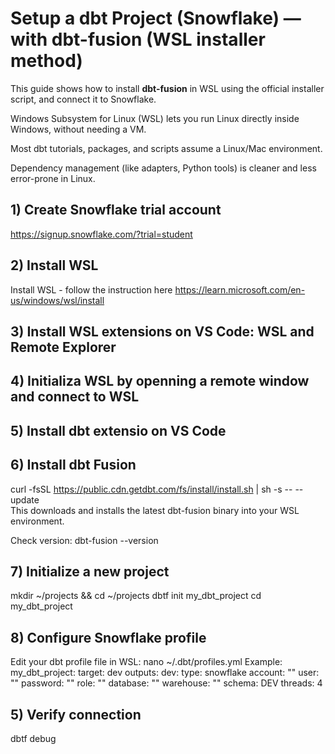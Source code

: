 # Setup a dbt Project (Snowflake) — with dbt-fusion (WSL installer method)

This guide shows how to install **dbt-fusion** in WSL using the official installer script, and connect it to Snowflake.

Windows Subsystem for Linux (WSL) lets you run Linux directly inside Windows, without needing a VM.

Most dbt tutorials, packages, and scripts assume a Linux/Mac environment.

Dependency management (like adapters, Python tools) is cleaner and less error-prone in Linux.

## 1) Create Snowflake trial account
https://signup.snowflake.com/?trial=student



## 2) Install WSL
Install WSL - follow the instruction here
https://learn.microsoft.com/en-us/windows/wsl/install

## 3) Install WSL extensions on VS Code: WSL and Remote Explorer

## 4) Initializa WSL by openning a remote window and connect to WSL

## 5) Install dbt extensio on VS Code

## 6) Install dbt Fusion
curl -fsSL https://public.cdn.getdbt.com/fs/install/install.sh | sh -s -- --update    
This downloads and installs the latest dbt-fusion binary into your WSL environment.

Check version:
dbt-fusion --version


## 7) Initialize a new project
mkdir ~/projects && cd ~/projects
dbtf init my_dbt_project
cd my_dbt_project


## 8) Configure Snowflake profile
Edit your dbt profile file in WSL:
nano ~/.dbt/profiles.yml
Example:
my_dbt_project:
  target: dev
  outputs:
    dev:
      type: snowflake
      account: "<account>"
      user: "<username>"
      password: "<password>"
      role: "<role>"
      database: "<DATABASE>"
      warehouse: "<WAREHOUSE>"
      schema: DEV
      threads: 4

## 5) Verify connection
dbtf debug
